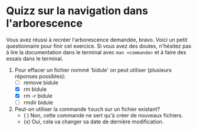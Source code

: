 # Quizz sur la navigation dans l'arborescence

Vous avez réussi à recréer l'arborescence demandée, bravo. Voici un
petit questionnaire pour finir cet exercice. Si vous avez des doutes,
n'hésitez pas à lire la documentation dans le terminal avec `man
<commande>` et à faire des essais dans le terminal.

1. Pour effacer un fichier nommé 'bidule' on peut utiliser (plusieurs réponses possibles):
    - [ ] remove bidule
    - [x] rm bidule
    - [x] rm -r bidule
    - [ ] rmdir bidule

2. Peut-on utiliser la commande <tt>touch</tt> sur un fichier existant?
    - ( ) Non, cette commande ne sert qu'à créer de nouveaux fichiers.
    - (x) Oui, cela va changer sa date de dernière modification.

<div id="tg-feedback" class="alert" role="alert" style="display: none">

Bravo! Vous fini cet exercice. Passez au suivant en tapant
```shutorial run moving``` dans le terminal. Vous pouvez fermer cette
fenêtre.

</div>

